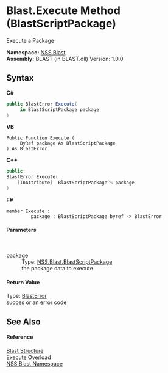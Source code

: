 # Blast.Execute Method (BlastScriptPackage)
 

Execute a Package

**Namespace:**&nbsp;<a href="88b55311-4a89-0894-e27a-e157e443c7f7.md">NSS.Blast</a><br />**Assembly:**&nbsp;BLAST (in BLAST.dll) Version: 1.0.0

## Syntax

**C#**<br />
``` C#
public BlastError Execute(
	 in BlastScriptPackage package
)
```

**VB**<br />
``` VB
Public Function Execute ( 
	 ByRef package As BlastScriptPackage
) As BlastError
```

**C++**<br />
``` C++
public:
BlastError Execute(
	[InAttribute]  BlastScriptPackage^% package
)
```

**F#**<br />
``` F#
member Execute : 
         package : BlastScriptPackage byref -> BlastError 

```


#### Parameters
&nbsp;<dl><dt>package</dt><dd>Type: <a href="334603e0-a0de-2aaa-4007-78f5dcc5dc51.md">NSS.Blast.BlastScriptPackage</a><br />the package data to execute</dd></dl>

#### Return Value
Type: <a href="db8cb631-f3f7-e809-8853-bc1b825061a7.md">BlastError</a><br />succes or an error code

## See Also


#### Reference
<a href="efe93ce5-baaf-ed42-b038-35b4ff074233.md">Blast Structure</a><br /><a href="85bc098d-e09e-797f-5c4e-ddef2b9f4b85.md">Execute Overload</a><br /><a href="88b55311-4a89-0894-e27a-e157e443c7f7.md">NSS.Blast Namespace</a><br />